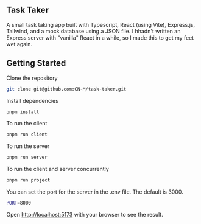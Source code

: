 ## Task Taker

A small task taking app built with Typescript, React (using Vite), Express.js, Tailwind, and a mock database using a JSON file.
I hhadn't written an Express server with "vanilla" React in a while, so I made this to get my feet wet again.

## Getting Started

Clone the repository

```bash
git clone git@github.com:CN-M/task-taker.git
```

Install dependencies

```bash
pnpm install
```

To run the client

```bash
pnpm run client
```

To run the server

```bash
pnpm run server
```

To run the client and server concurrently

```bash
pnpm run project
```

You can set the port for the server in the .env file. The default is 3000.

```bash
PORT=8000
```

Open [http://localhost:5173](http://localhost:5173) with your browser to see the result.
